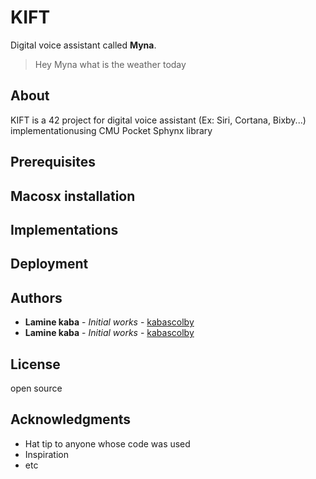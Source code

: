 # KIFT

Digital voice assistant called **Myna**.  
> Hey Myna what is the weather today

## About

KIFT is a 42 project for digital voice assistant (Ex: Siri, Cortana, Bixby...) implementationusing CMU Pocket Sphynx library

## Prerequisites

## Macosx installation

## Implementations

## Deployment

## Authors

- **Lamine kaba** - _Initial works_ - [kabascolby](https://github.com/kabascolby)
- **Lamine kaba** - _Initial works_ - [kabascolby](https://github.com/kabascolby)

## License

open source

## Acknowledgments

- Hat tip to anyone whose code was used
- Inspiration
- etc
